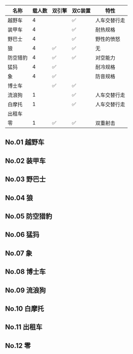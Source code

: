 | 名称     | 载人数 | 双引擎             | 双C装置            | 特性         |
| -------- | ------ | ------------------ | ------------------ | ------------ |
| 越野车   | 4      |                    | :white_check_mark: | 人车交替行走 |
| 装甲车   | 4      |                    | :white_check_mark: | 耐热规格     |
| 野巴士   | 4      |                    | :white_check_mark: | 野性的愤怒   |
| 狼       | 4      | :white_check_mark: | :white_check_mark: | 无           |
| 防空猎豹 | 4      | :white_check_mark: | :white_check_mark: | 对空能力     |
| 猛犸     | 4      | :white_check_mark: |                    | 耐冷规格     |
| 象       | 4      | :white_check_mark: |                    | 防音规格     |
| 博士车   |        | :white_check_mark: | :white_check_mark: |              |
| 流浪狗   | 1      |                    | :white_check_mark: | 人车交替行走 |
| 白摩托   | 1      |                    | :white_check_mark: | 人车交替行走 |
| 出租车   |        |                    |                    |              |
| 零       | 1      | :white_check_mark: | :white_check_mark: | 双重射击     |

## No.01 越野车
## No.02 装甲车
## No.03 野巴士
## No.04 狼
## No.05 防空猎豹
## No.06 猛犸
## No.07 象
## No.08 博士车
## No.09 流浪狗
## No.10 白摩托
## No.11 出租车
## No.12 零